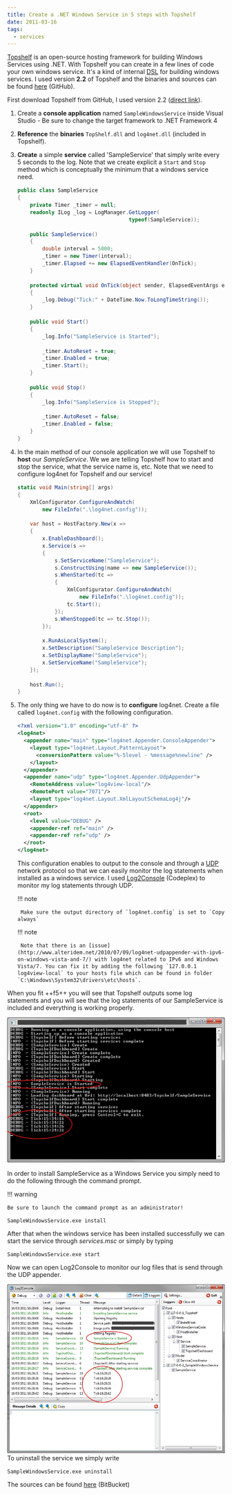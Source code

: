 ```yaml
---
title: Create a .NET Windows Service in 5 steps with Topshelf
date: 2011-03-16
tags: 
  - services
---
```


[Topshelf](http://topshelf-project.com/) is an open-source hosting framework for building Windows Services using .NET. With Topshelf you can create in a few lines of code your own windows service. It's a kind of internal [DSL](http://martinfowler.com/bliki/DomainSpecificLanguage.html) for building windows services. I used version **2.2** of Topshelf and the binaries and sources can be found [here](https://github.com/topshelf/topshelf) (GitHub).

First download Topshelf from GitHub, I used version 2.2 ([direct link](https://github.com/downloads/Topshelf/Topshelf/Topshelf.v2.2.0.0.zip)).

1. Create a **console application** named `SampleWindowsService` inside Visual Studio - Be sure to change the target framework to .NET Framework 4
2. **Reference** the **binaries** `TopShelf.dll` and `log4net.dll` (included in Topshelf).
3. **Create** a simple **service** called 'SampleService' that simply write every 5 seconds to the log. Note that we create explicit a `Start` and `Stop` method which is conceptually the minimum that a windows service need.

    ```csharp
    public class SampleService
    {
        private Timer _timer = null;
        readonly ILog _log = LogManager.GetLogger(
                                        typeof(SampleService));
    
        public SampleService()
        {
            double interval = 5000;
            _timer = new Timer(interval);
            _timer.Elapsed += new ElapsedEventHandler(OnTick);
        }
    
        protected virtual void OnTick(object sender, ElapsedEventArgs e)
        {
            _log.Debug("Tick:" + DateTime.Now.ToLongTimeString());
        }
    
        public void Start()
        {
            _log.Info("SampleService is Started");
    
            _timer.AutoReset = true;
            _timer.Enabled = true;
            _timer.Start();
        }
    
        public void Stop()
        {
            _log.Info("SampleService is Stopped");
    
            _timer.AutoReset = false;
            _timer.Enabled = false;
        }
    }
    ```

4. In the main method of our console application we will use Topshelf to **host** our _SampleService_. We we are telling Topshelf how to start and stop the service, what the service name is, etc. Note that we need to configure log4net for Topshelf and our service!
    
    ```csharp
    static void Main(string[] args)
    {
        XmlConfigurator.ConfigureAndWatch(
            new FileInfo(".\log4net.config"));
    
        var host = HostFactory.New(x =>
        {
            x.EnableDashboard();
            x.Service(s =>
            {
                s.SetServiceName("SampleService");
                s.ConstructUsing(name => new SampleService());
                s.WhenStarted(tc =>
                {
                    XmlConfigurator.ConfigureAndWatch(
                        new FileInfo(".\log4net.config"));
                    tc.Start();
                });
                s.WhenStopped(tc => tc.Stop());
            });
    
            x.RunAsLocalSystem();
            x.SetDescription("SampleService Description");
            x.SetDisplayName("SampleService");
            x.SetServiceName("SampleService");
        });
    
        host.Run();
    }
    ```
    
5. The only thing we have to do now is to **configure** log4net. Create a file called `log4net.config` with the following configuration.
    
    ```xml title="log4net.config"
    <?xml version="1.0" encoding="utf-8" ?>
    <log4net>
      <appender name="main" type="log4net.Appender.ConsoleAppender">
        <layout type="log4net.Layout.PatternLayout">
          <conversionPattern value="%-5level - %message%newline" />
        </layout>
      </appender>
      <appender name="udp" type="log4net.Appender.UdpAppender">
        <RemoteAddress value="log4view-local"/>
        <RemotePort value="7071"/>
        <layout type="log4net.Layout.XmlLayoutSchemaLog4j"/>
      </appender>
      <root>
        <level value="DEBUG" />
        <appender-ref ref="main" />
        <appender-ref ref="udp" />
      </root>
    </log4net>
    ```
    
    This configuration enables to output to the console and through a [UDP](http://en.wikipedia.org/wiki/User_Datagram_Protocol) network protocol so that we can easily monitor the log statements when installed as a windows service. I used [Log2Console](http://log2console.codeplex.com/) (Codeplex) to monitor my log statements through UDP. 
    
    !!! note 

        Make sure the output directory of `log4net.config` is set to `Copy always`

    !!! note

        Note that there is an [issue](http://www.alteridem.net/2010/07/09/log4net-udpappender-with-ipv6-on-windows-vista-and-7/) with log4net related to IPv6 and Windows Vista/7. You can fix it by adding the following `127.0.0.1 log4view-local` to your hosts file which can be found in folder `C:\Windows\System32\drivers\etc\hosts`.

When you fit ++f5++ you will see that Topshelf outputs some log statements and you will see that the log statements of our SampleService is included and everything is working properly.

![TopshelfConsole](images/topshelfconsole.jpg)

In order to install SampleService as a Windows Service you simply need to do the following through the command prompt.

!!! warning

    Be sure to launch the command prompt as an administrator!

```batch
SampleWindowsService.exe install
```

After that when the windows service has been installed successfully we can start the service through _services.msc_ or simply by typing

```batch
SampleWindowsService.exe start
```

Now we can open Log2Console to monitor our log files that is send through the UDP appender.

![Log2Console](images/log2console.jpg) To uninstall the service we simply write

```batch
SampleWindowsService.exe uninstall
```

The sources can be found [here](https://bitbucket.org/delarou/blogsamples/src/482fbab1bcbe/TopshelfSample/) (BitBucket)

